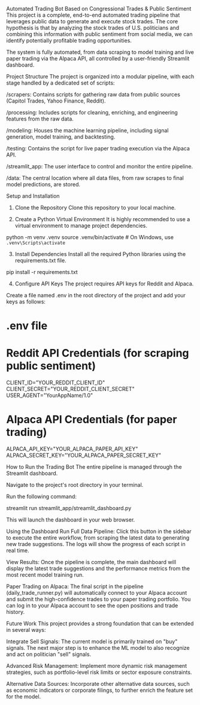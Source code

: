 Automated Trading Bot Based on Congressional Trades & Public Sentiment
This project is a complete, end-to-end automated trading pipeline that leverages public data to generate and execute stock trades. The core hypothesis is that by analyzing the stock trades of U.S. politicians and combining this information with public sentiment from social media, we can identify potentially profitable trading opportunities.

The system is fully automated, from data scraping to model training and live paper trading via the Alpaca API, all controlled by a user-friendly Streamlit dashboard.

Project Structure
The project is organized into a modular pipeline, with each stage handled by a dedicated set of scripts:

/scrapers: Contains scripts for gathering raw data from public sources (Capitol Trades, Yahoo Finance, Reddit).

/processing: Includes scripts for cleaning, enriching, and engineering features from the raw data.

/modeling: Houses the machine learning pipeline, including signal generation, model training, and backtesting.

/testing: Contains the script for live paper trading execution via the Alpaca API.

/streamlit_app: The user interface to control and monitor the entire pipeline.

/data: The central location where all data files, from raw scrapes to final model predictions, are stored.

Setup and Installation
1. Clone the Repository
Clone this repository to your local machine.

2. Create a Python Virtual Environment
It is highly recommended to use a virtual environment to manage project dependencies.

python -m venv .venv
source .venv/bin/activate  # On Windows, use `.venv\Scripts\activate`

3. Install Dependencies
Install all the required Python libraries using the requirements.txt file.

pip install -r requirements.txt

4. Configure API Keys
The project requires API keys for Reddit and Alpaca.

Create a file named .env in the root directory of the project and add your keys as follows:

# .env file

# Reddit API Credentials (for scraping public sentiment)
CLIENT_ID="YOUR_REDDIT_CLIENT_ID"
CLIENT_SECRET="YOUR_REDDIT_CLIENT_SECRET"
USER_AGENT="YourAppName/1.0"

# Alpaca API Credentials (for paper trading)
ALPACA_API_KEY="YOUR_ALPACA_PAPER_API_KEY"
ALPACA_SECRET_KEY="YOUR_ALPACA_PAPER_SECRET_KEY"

How to Run the Trading Bot
The entire pipeline is managed through the Streamlit dashboard.

Navigate to the project's root directory in your terminal.

Run the following command:

streamlit run streamlit_app/streamlit_dashboard.py

This will launch the dashboard in your web browser.

Using the Dashboard
Run Full Data Pipeline: Click this button in the sidebar to execute the entire workflow, from scraping the latest data to generating new trade suggestions. The logs will show the progress of each script in real time.

View Results: Once the pipeline is complete, the main dashboard will display the latest trade suggestions and the performance metrics from the most recent model training run.

Paper Trading on Alpaca: The final script in the pipeline (daily_trade_runner.py) will automatically connect to your Alpaca account and submit the high-confidence trades to your paper trading portfolio. You can log in to your Alpaca account to see the open positions and trade history.

Future Work
This project provides a strong foundation that can be extended in several ways:

Integrate Sell Signals: The current model is primarily trained on "buy" signals. The next major step is to enhance the ML model to also recognize and act on politician "sell" signals.

Advanced Risk Management: Implement more dynamic risk management strategies, such as portfolio-level risk limits or sector exposure constraints.

Alternative Data Sources: Incorporate other alternative data sources, such as economic indicators or corporate filings, to further enrich the feature set for the model.